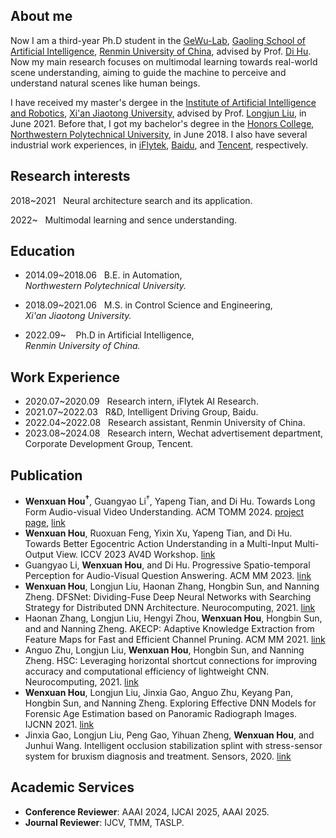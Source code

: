 ## About me

Now I am a third-year Ph.D student in the [GeWu-Lab](https://gewu-lab.github.io/),   [Gaoling School of Artificial Intelligence](http://ai.ruc.edu.cn/), [Renmin University of China](https://www.ruc.edu.cn/), advised by Prof. [Di Hu](https://dtaoo.github.io/). Now my main research focuses on multimodal learning towards real-world scene understanding, aiming to guide the machine to perceive and understand natural scenes like human beings.

I have received my master's dergee in the [Institute of Artificial Intelligence and Robotics](http://www.aiar.xjtu.edu.cn/index.htm), [Xi'an Jiaotong University](http://www.xjtu.edu.cn/), advised by Prof. [Longjun Liu](http://gr.xjtu.edu.cn/web/liulongjun), in June 2021. Before that, I got my bachelor's degree in the [Honors College](https://honors.nwpu.edu.cn/), [Northwestern Polytechnical University](https://www.nwpu.edu.cn/), in June 2018. I also have several industrial work experiences, in  [iFlytek](https://www.iflytek.com/index.html), [Baidu](https://www.baidu.com/), and [Tencent](https://www.tencent.com/), respectively.



## Research interests

2018~2021 &#160;&#160;Neural architecture search and its application.

2022~ &#160;&#160;Multimodal learning and sence understanding.

## Education

- 2014.09~2018.06 &#160;&#160;B.E. in Automation,<br>*Northwestern Polytechnical University.* 

- 2018.09~2021.06 &#160;&#160;M.S. in Control Science and Engineering,<br>*Xi'an Jiaotong University.*

- 2022.09~ &#160;&#160;  Ph.D in Artificial Intelligence,<br>*Renmin University of China.*

## Work Experience

- 2020.07~2020.09 &#160;&#160;Research intern, iFlytek AI Research. 
- 2021.07~2022.03 &#160;&#160;R&D,  Intelligent Driving Group, Baidu.
- 2022.04~2022.08 &#160;&#160;Research assistant,  Renmin University of China.
- 2023.08~2024.08 &#160;&#160;Research intern,  Wechat advertisement department, Corporate Development Group, Tencent.

<!-- ## Preprint -->
<!-- - **Wenxuan Hou<sup>†</sup>**, Guangyao Li<sup>†</sup>, Yapeng Tian, and Di Hu. Towards Long Form Audio-visual Video Understanding. [project page](https://gewu-lab.github.io/LFAV/) -->

## Publication
- **Wenxuan Hou<sup>†</sup>**, Guangyao Li<sup>†</sup>, Yapeng Tian, and Di Hu. Towards Long Form Audio-visual Video Understanding. ACM TOMM 2024. [project page](https://gewu-lab.github.io/LFAV/), [link](https://dl.acm.org/doi/pdf/10.1145/3672079)
- **Wenxuan Hou**, Ruoxuan Feng, Yixin Xu, Yapeng Tian, and Di Hu. Towards Better Egocentric Action Understanding
in a Multi-Input Multi-Output View. ICCV 2023 AV4D Workshop. [link](https://av4d.org/papers/iccv23/p13.pdf)
- Guangyao Li, **Wenxuan Hou**, and Di Hu. Progressive Spatio-temporal Perception for Audio-Visual Question Answering. ACM MM 2023. [link](https://browse.arxiv.org/pdf/2308.05421.pdf)
- **Wenxuan Hou**, Longjun Liu, Haonan Zhang, Hongbin Sun, and Nanning Zheng. DFSNet: Dividing-Fuse Deep Neural Networks with Searching Strategy for Distributed DNN Architecture. Neurocomputing, 2021. [link](https://www.sciencedirect.com/science/article/abs/pii/S0925231221016076)
- Haonan Zhang, Longjun Liu, Hengyi Zhou, **Wenxuan Hou**, Hongbin Sun, and and Nanning Zheng. AKECP: Adaptive Knowledge Extraction from Feature Maps for Fast and Efficient Channel Pruning. ACM MM 2021. [link](https://dl.acm.org/doi/abs/10.1145/3474085.3475228)
- Anguo Zhu, Longjun Liu, **Wenxuan Hou**, Hongbin Sun, and Nanning Zheng. HSC: Leveraging horizontal shortcut connections for improving accuracy and computational efficiency of lightweight CNN. Neurocomputing, 2021. [link](https://www.sciencedirect.com/science/article/abs/pii/S0925231221009899)
- **Wenxuan Hou**, Longjun Liu, Jinxia Gao, Anguo Zhu, Keyang Pan, Hongbin Sun, and Nanning Zheng. Exploring Effective DNN Models for Forensic Age Estimation based on Panoramic Radiograph Images. IJCNN 2021. [link](https://ieeexplore.ieee.org/abstract/document/9533672/)
-  Jinxia Gao, Longjun Liu, Peng Gao, Yihuan Zheng, **Wenxuan Hou**, and Junhui Wang. Intelligent occlusion stabilization splint with stress-sensor system for bruxism diagnosis and treatment. Sensors, 2020. [link](https://www.mdpi.com/1424-8220/20/1/89)


## Academic Services
- **Conference Reviewer**: AAAI 2024, IJCAI 2025, AAAI 2025.
- **Journal Reviewer**: IJCV, TMM, TASLP.

